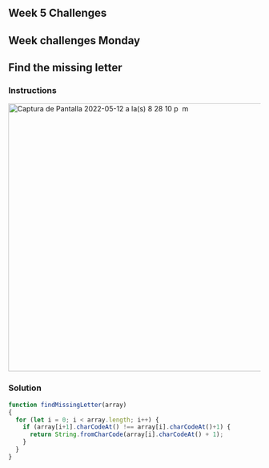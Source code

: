 ## Week 5 Challenges

## Week challenges Monday
## Find the missing letter
### Instructions
<img width="535" alt="Captura de Pantalla 2022-05-12 a la(s) 8 28 10 p  m" src="https://user-images.githubusercontent.com/91048093/168199380-1166e15e-40ef-43fb-85fc-4f869e9c6efe.png">

### Solution
```javascript
function findMissingLetter(array)
{
  for (let i = 0; i < array.length; i++) {
    if (array[i+1].charCodeAt() !== array[i].charCodeAt()+1) {
      return String.fromCharCode(array[i].charCodeAt() + 1);
    }
  }
}
```
